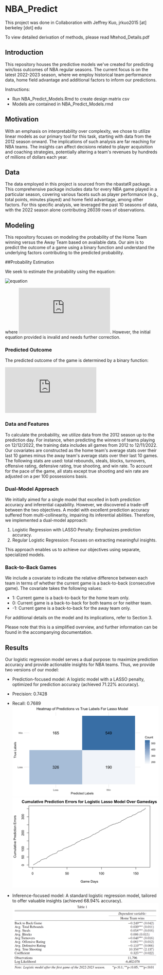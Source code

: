 # NBA_Predict

This project was done in Collaboration with Jeffrey Kuo, jrkuo2015 [at] berkeley [dot] edu

To view detailed derivation of methods, please read Mtehod_Details.pdf

## Introduction

This repository houses the predictive models we've created for predicting win/loss outcomes of NBA regular seasons. The current focus is on the latest 2022-2023 season, where we employ historical team performance data, home field advantage and additional factors to inform our predictions.

Instructions: 
* Run NBA_Predict_Models.Rmd to create design matrix csv
* Models are contained in NBA_Predict_Models.rmd

## Motivation

With an emphasis on interpretability over complexity, we chose to utilize linear models as our primary tool for this task, starting with data from the 2012 season onward. The implications of such analysis are far reaching for NBA teams. The insights can affect decisions related to player acquisition and coaching strategies, potentially altering a team's revenues by hundreds of millions of dollars each year.

## Data

The data employed in this project is sourced from the nbastatR package. This comprehensive package includes data for every NBA game played in a particular season, covering various facets such as player performance (e.g., total points, minutes played) and home field advantage, among other factors. For this specific analysis, we leveraged the past 10 seasons of data, with the 2022 season alone contributing 26039 rows of observations.

## Modeling

This repository focuses on modeling the probability of the Home Team winning versus the Away Team based on available data. Our aim is to predict the outcome of a game using a binary function and understand the underlying factors contributing to the predicted probability.

##Probability Estimation

We seek to estimate the probability using the equation:

![equation](https://latex.codecogs.com/png.latex?\Prob%28%5Ctext%7BHome%20Team%20wins%20vs.%20Away%20Team%7D%7C%20%5Ctext%7Bdata%7D%20%29%20%3D%20%5Chat%7Bp%7D)

where ![equation](https://latex.codecogs.com/png.latex?0%20%5Cleq%20%5Chat%7Bp%7D%20%5Cleq%201). However, the initial equation provided is invalid and needs further correction.

### Predicted Outcome

The predicted outcome of the game is determined by a binary function:

![equation](https://latex.codecogs.com/png.latex?%5Chat%7By%7D%20%3D%20%5Cbegin%7Bcases%7D%20%5Ctext%7BHome%20Team%20wins%7D%20%26%20%5Chat%7Bp%7D_i%20%5Cgeq%200.5%20%5C%5C%20%5Ctext%7BAway%20Team%20wins%7D%20%26%20%5Chat%7Bp%7D_i%20%3C%200.5.%20%5Cend%7Bcases%7D)

### Data and Features

To calculate the probability, we utilize data from the 2012 season up to the prediction day. For instance, when predicting the winners of teams playing on 12/12/2022, the training data includes all games from 2012 to 12/11/2022. Our covariates are constructed as the home team's average stats over their last 10 games minus the away team's average stats over their last 10 games. The following stats are used: total rebounds, steals, blocks, turnovers, offensive rating, defensive rating, true shooting, and win rate. To account for the pace of the game, all stats except true shooting and win rate are adjusted on a per 100 possessions basis.

### Dual-Model Approach

We initially aimed for a single model that excelled in both prediction accuracy and inferential capability. However, we discovered a trade-off between the two objectives. A model with excellent prediction accuracy suffered from multi-collinearity, impairing its inferential abilities. Therefore, we implemented a dual-model approach:

1. Logistic Regression with LASSO Penalty: Emphasizes prediction accuracy.
2. Regular Logistic Regression: Focuses on extracting meaningful insights.

This approach enables us to achieve our objectives using separate, specialized models.

### Back-to-Back Games

We include a covariate to indicate the relative difference between each team in terms of whether the current game is a back-to-back (consecutive game). The covariate takes the following values:
- 1: Current game is a back-to-back for the home team only.
- 0: Current game is a back-to-back for both teams or for neither team.
- -1: Current game is a back-to-back for the away team only.

For additional details on the model and its implications, refer to Section 3.

Please note that this is a simplified overview, and further information can be found in the accompanying documentation.

## Results

Our logistic regression model serves a dual purpose: to maximize prediction accuracy and provide actionable insights for NBA teams. Thus, we provide two versions of our model:

* Prediction-focused model: A logistic model with a LASSO penalty, optimized for prediction accuracy (achieved 71.22% accuracy).
* Precision: 0.7428
* Recall: 0.7689
![Confusion Matrix](./Images/heatmap_lasso.png)
![Model Performance Over time](./Images/lasso_plot.png)

* Inference-focused model: A standard logistic regression model, tailored to offer valuable insights (achieved 68.94% accuracy).
![Summary table](./Images/Logistic_Summary.png)